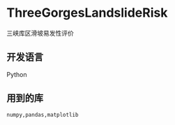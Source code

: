 # ThreeGorgesLandslideRisk
三峡库区滑坡易发性评价

## 开发语言

Python

## 用到的库

```python
numpy,pandas,matplotlib
```
